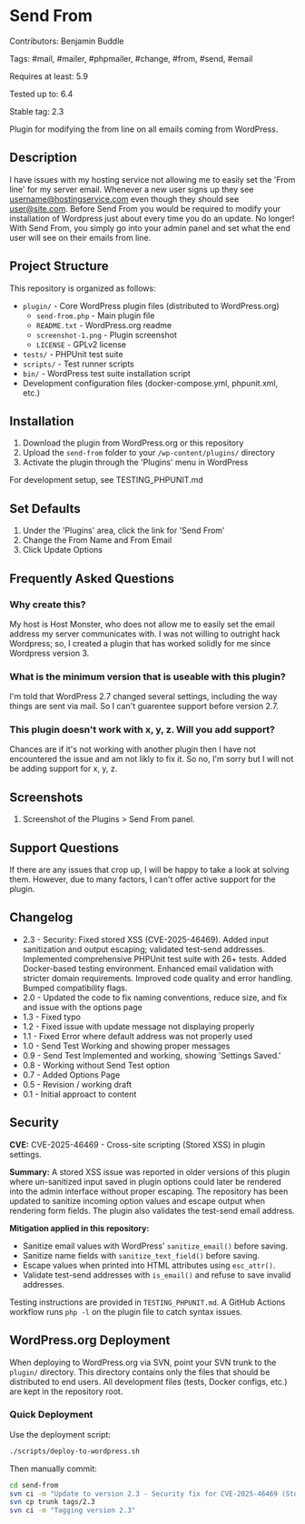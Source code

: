 # Send From

Contributors: Benjamin Buddle

Tags: #mail, #mailer, #phpmailer, #change, #from, #send, #email

Requires at least: 5.9

Tested up to: 6.4

Stable tag: 2.3

Plugin for modifying the from line on all emails coming from WordPress.

## Description

I have issues with my hosting service not allowing me to easily set the 'From line' for my server email. Whenever a new user signs up they see username@hostingservice.com even though they should see user@site.com. Before Send From you would be required to modify your installation of Wordpress just about every time you do an update. No longer! With Send From, you simply go into your admin panel and set what the end user will see on their emails from line.

## Project Structure

This repository is organized as follows:

- `plugin/` - Core WordPress plugin files (distributed to WordPress.org)
  - `send-from.php` - Main plugin file
  - `README.txt` - WordPress.org readme
  - `screenshot-1.png` - Plugin screenshot
  - `LICENSE` - GPLv2 license
- `tests/` - PHPUnit test suite
- `scripts/` - Test runner scripts
- `bin/` - WordPress test suite installation script
- Development configuration files (docker-compose.yml, phpunit.xml, etc.)

## Installation

1. Download the plugin from WordPress.org or this repository
2. Upload the `send-from` folder to your `/wp-content/plugins/` directory
3. Activate the plugin through the 'Plugins' menu in WordPress

For development setup, see TESTING_PHPUNIT.md

## Set Defaults

1. Under the 'Plugins' area, click the link for 'Send From'
2. Change the From Name and From Email
3. Click Update Options

## Frequently Asked Questions

### Why create this?

My host is Host Monster, who does not allow me to easily set the email address my server communicates with. I was not willing to outright hack Wordpress; so, I created a plugin that has worked solidly for me since Wordpress version 3.

### What is the minimum version that is useable with this plugin?

I'm told that WordPress 2.7 changed several settings, including the way things are sent via mail. So I can't guarentee support before version 2.7.

### This plugin doesn't work with x, y, z. Will you add support?

Chances are if it's not working with another plugin then I have not encountered the issue and am not likly to fix it. So no, I'm sorry but I will not be adding support for x, y, z.

## Screenshots

1. Screenshot of the Plugins > Send From panel.

## Support Questions

If there are any issues that crop up, I will be happy to take a look at solving them. However, due to many factors, I can't offer active support for the plugin.

## Changelog

- 2.3 - Security: Fixed stored XSS (CVE-2025-46469). Added input sanitization and output escaping; validated test-send addresses. Implemented comprehensive PHPUnit test suite with 26+ tests. Added Docker-based testing environment. Enhanced email validation with stricter domain requirements. Improved code quality and error handling. Bumped compatibility flags.
- 2.0 - Updated the code to fix naming conventions, reduce size, and fix and issue with the options page
- 1.3 - Fixed typo
- 1.2 - Fixed issue with update message not displaying properly
- 1.1 - Fixed Error where default address was not properly used
- 1.0 - Send Test Working and showing proper messages
- 0.9 - Send Test Implemented and working, showing 'Settings Saved.'
- 0.8 - Working without Send Test option
- 0.7 - Added Options Page
- 0.5 - Revision / working draft
- 0.1 - Initial approact to content

## Security

**CVE:** CVE-2025-46469 - Cross-site scripting (Stored XSS) in plugin settings.

**Summary:** A stored XSS issue was reported in older versions of this plugin where un-sanitized input saved in plugin options could later be rendered into the admin interface without proper escaping. The repository has been updated to sanitize incoming option values and escape output when rendering form fields. The plugin also validates the test-send email address.

**Mitigation applied in this repository:**

- Sanitize email values with WordPress' `sanitize_email()` before saving.
- Sanitize name fields with `sanitize_text_field()` before saving.
- Escape values when printed into HTML attributes using `esc_attr()`.
- Validate test-send addresses with `is_email()` and refuse to save invalid addresses.

Testing instructions are provided in `TESTING_PHPUNIT.md`. A GitHub Actions workflow runs `php -l` on the plugin file to catch syntax issues.

## WordPress.org Deployment

When deploying to WordPress.org via SVN, point your SVN trunk to the `plugin/` directory. This directory contains only the files that should be distributed to end users. All development files (tests, Docker configs, etc.) are kept in the repository root.

### Quick Deployment

Use the deployment script:
```bash
./scripts/deploy-to-wordpress.sh
```

Then manually commit:
```bash
cd send-from
svn ci -m "Update to version 2.3 - Security fix for CVE-2025-46469 (Stored XSS)"
svn cp trunk tags/2.3
svn ci -m "Tagging version 2.3"
```
